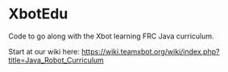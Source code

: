 # XbotEdu

Code to go along with the Xbot learning FRC Java curriculum. 

Start at our wiki here: https://wiki.teamxbot.org/wiki/index.php?title=Java_Robot_Curriculum
